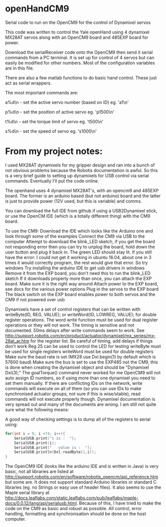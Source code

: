 # openHandCM9
Serial code to run on the OpenCM9 for the control of Dynamixel servos

This code was written to control the Yale openHand using 4 dynamixel MX28AT servos along with an OpenCM9 board and 485EXP board for power.

Download the serialReceiver code onto the OpenCM9 then send it serial commands from a PC terminal. It is set up for control of 4 servos but can easily be modified for other numbers. Most of the configuration variables are in this file.

There are also a few matlab functions to do basic hand control. These just act as serial wrappers.

The most important commands are:

a%d\n - set the active servo number (based on ID) eg. 'a1\n'

p%d\n - set the position of active servo eg. 'p1500\n'

t%d\n - set the torque limit of servo eg. 't500\n'

s%d\n - set the speed of servo eg. 's1000\n'


# From my project notes:


I used MX28AT dynamixels for my gripper design and ran into a bunch of not obvious problems because the Robotis documentation is awful. So this is a very brief guide to setting up dynamixels for USB control via serial commands. Eventually I'll put the code online.
 
The openhand uses 4 dynamixel MX28AT's, with an opencm9 and 485EXP board. The former is an arduino based (but not arduino) board and the latter is just to provide power (12V used, but this is variable) and comms.
 
You can download the full IDE from github if using a USB2Dynamixel stick, or use the OpenCM IDE (which is a totally different thing) with the CM9 board. 
 
To use the CM9:
Download the IDE which looks like the Arduino one and look through some of the examples
Connect the CM9 via USB to the computer
Attempt to download the blink_LED sketch, if you get the board not responding error then you can try to unplug the board, hold down the user button and plug it back in. The green LED should stay lit. If you still have the error:
I could not get it working in ubuntu 16.04, about one in 3 times it would correctly program, the rest would give that error. So try windows
Try installing the arduino IDE to get usb drivers in windows
Remove it from the EXP board, you don't need this to run the blink_LED sketch
If it downloads properly more than once, you can attach the EXP board. Make sure it is the right way around
Attach power to the EXP board, see docs for the various power options
Plug in the servos to the EXP board
The black switch on the EXP board enables power to both servos and the CM9 if not powered over usb
 
Dynamixels have a set of control registers that can be written with writeByte(ID, REG, VALUE); or writeWord(ID, LOWREG, VALUE); for double register operations. The word write function must be used for dual register operations or they will not work. The timing is sensitive and not documented. 50ms delays after write commands seem to work. See http://support.robotis.com/en/product/actuator/dynamixel/mx_series/mx-28at_ar.htm for the register list.
Be careful of timing, add delays if things don't work
Reg 25 can be used to control the LED for testing
writeByte must be used for single registers
writeWord must be used for double registers
Make sure the baud rate is set (MX28 use Dxl.begin(1) by default which is 57600 baud)
Make sure the bus is set to use the EXP485 not the CM9, this is done when creating the dynamixel object and should be "Dynamixel Dxl(3);"
The goalTorque() command never worked for me
OpenCM9 will not auto assign ID numbers, so if using more than one dynamixel you need to set them manually. If there are conflicting IDs on the network, write commands will execute on all of them (so you can use IDs to make synchronised actuator groups, not sure if this is wise/stable), read commands will not execute properly though.
Dynamixel documentation is very spread out and many of the documents are wrong. I am still not quite sure what the following means:

A good way of checking settings is to dump all of the registers to serial using:
```C
for(int i = 0; i <74; i++){
    SerialUSB.print("i is :  ");
    SerialUSB.print(i);
    SerialUSB.print("   value is :  ");
    SerialUSB.println(Dxl.readByte(1,i));
}
```
 
The OpenCM9 IDE (looks like the arduino IDE and is written in Java) is very basic, not all libraries are listed at http://support.robotis.com/en/software/robotis_opencm/api_reference.htm but some are. It does not support standard Arduino libraries or standard C libraries (eg. no Strings or easy use of header files). It also seems to use the Maple serial library at http://docs.leaflabs.com/static.leaflabs.com/pub/leaflabs/maple-docs/0.0.12/lang/api/serialusb.html.
Because of this, I have tried to make the code on the CM9 as basic and robust as possible. All control, error handling, formatting and synchronisation should be done on the host computer.
